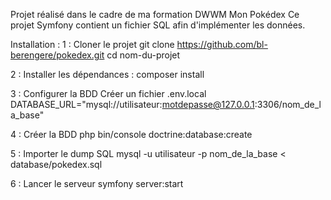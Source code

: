 Projet réalisé dans le cadre de ma formation DWWM
Mon Pokédex
Ce projet Symfony contient un fichier SQL afin d'implémenter les données.

Installation : 
1 : Cloner le projet
git clone https://github.com/bl-berengere/pokedex.git
cd nom-du-projet

2 : Installer les dépendances : 
composer install

3 : Configurer la BDD
Créer un fichier .env.local
DATABASE_URL="mysql://utilisateur:motdepasse@127.0.0.1:3306/nom_de_la_base"

4 : Créer la BDD
php bin/console doctrine:database:create

5 : Importer le dump SQL
mysql -u utilisateur -p nom_de_la_base < database/pokedex.sql

6 : Lancer le serveur
symfony server:start
